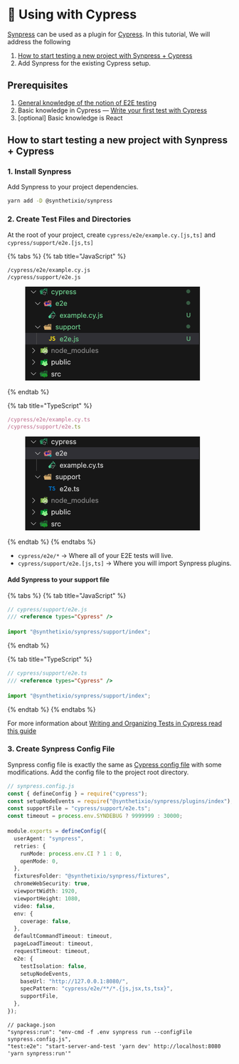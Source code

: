# 🌙 Using with Cypress

[Synpress](https://github.com/Synthetixio/synpress) can be used as a plugin for [Cypress](https://www.cypress.io/). In this tutorial, We will address the following&#x20;

1. [How to start testing a new project with Synpress + Cypress](using-with-cypress.md#how-to-start-testing-a-new-project-with-synpress-+-cypress)
2. Add Synpress for the existing Cypress setup.&#x20;

## Prerequisites

1. [General knowledge of the notion of E2E testing](https://katalon.com/resources-center/blog/end-to-end-e2e-testing)
2. Basic knowledge in Cypress  —  [Write your first test with Cypress](https://docs.cypress.io/guides/end-to-end-testing/writing-your-first-end-to-end-test#Write-your-first-test)&#x20;
3. \[optional] Basic knowledge is React

## How to start testing a new project with Synpress + Cypress

### 1. Install Synpress&#x20;

Add Synpress to your project dependencies.&#x20;

```bash
yarn add -D @synthetixio/synpress
```

### 2. Create Test Files and Directories

At the root of your project, create `cypress/e2e/example.cy.[js,ts]` and `cypress/support/e2e.[js,ts]`&#x20;



{% tabs %}
{% tab title="JavaScript" %}
```
/cypress/e2e/example.cy.js
/cypress/support/e2e.js
```

<figure><img src="../.gitbook/assets/Screenshot 2023-05-25 at 9.06.04 AM.png" alt=""><figcaption></figcaption></figure>
{% endtab %}

{% tab title="TypeScript" %}
```typescript
/cypress/e2e/example.cy.ts
/cypress/support/e2e.ts
```

<figure><img src="../.gitbook/assets/Screenshot 2023-05-25 at 9.05.00 AM.png" alt=""><figcaption></figcaption></figure>
{% endtab %}
{% endtabs %}

* `cypress/e2e/*` -> Where all of your E2E tests will live.
* `cypress/support/e2e.[js,ts]` -> Where you will import Synpress plugins.

#### Add Synpress to your support file

{% tabs %}
{% tab title="JavaScript" %}
```javascript
// cypress/support/e2e.js
/// <reference types="Cypress" />

import "@synthetixio/synpress/support/index";
```
{% endtab %}

{% tab title="TypeScript" %}
```typescript
// cypress/support/e2e.ts
/// <reference types="Cypress" />

import "@synthetixio/synpress/support/index";
```
{% endtab %}
{% endtabs %}

For more information about [Writing and Organizing Tests in Cypress read this guide](https://docs.cypress.io/guides/core-concepts/writing-and-organizing-tests) &#x20;

### 3. Create Synpress Config File&#x20;

Synpress config file is exactly the same as [Cypress config file](https://docs.cypress.io/guides/references/configuration) with some modifications. Add the config file to the project root directory.&#x20;

```typescript
// synpress.config.js
const { defineConfig } = require("cypress");
const setupNodeEvents = require("@synthetixio/synpress/plugins/index");
const supportFile = "cypress/support/e2e.ts";
const timeout = process.env.SYNDEBUG ? 9999999 : 30000;

module.exports = defineConfig({
  userAgent: "synpress",
  retries: {
    runMode: process.env.CI ? 1 : 0,
    openMode: 0,
  },
  fixturesFolder: "@synthetixio/synpress/fixtures",
  chromeWebSecurity: true,
  viewportWidth: 1920,
  viewportHeight: 1080,
  video: false,
  env: {
    coverage: false,
  },
  defaultCommandTimeout: timeout,
  pageLoadTimeout: timeout,
  requestTimeout: timeout,
  e2e: {
    testIsolation: false,
    setupNodeEvents,
    baseUrl: "http://127.0.0.1:8080/",
    specPattern: "cypress/e2e/**/*.{js,jsx,ts,tsx}",
    supportFile,
  },
});
```







```json5
// package.json  
"synpress:run": "env-cmd -f .env synpress run --configFile synpress.config.js",
"test:e2e": "start-server-and-test 'yarn dev' http://localhost:8080 'yarn synpress:run'"
```

###
